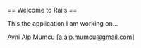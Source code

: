 == Welcome to Rails ==

This the application I am working on...

Avni Alp Mumcu [a.alp.mumcu@gmail.com]


